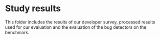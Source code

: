 # Study results

This folder includes the results of our developer survey, processed results used for our evaluation and the evaluation of the bug detectors on the benchmark.
